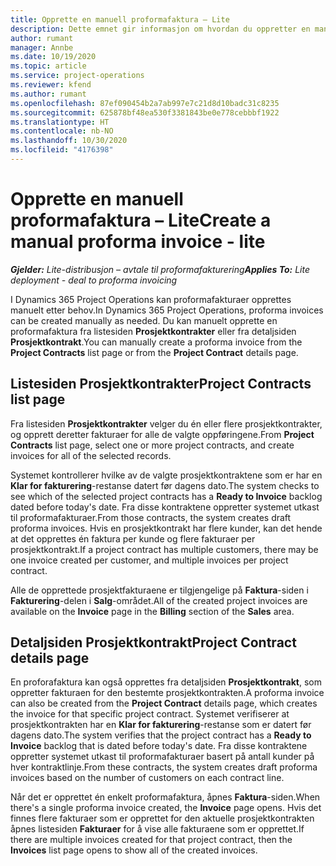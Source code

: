 ```yaml
---
title: Opprette en manuell proformafaktura – Lite
description: Dette emnet gir informasjon om hvordan du oppretter en manuell proformafaktura i Project Operations.
author: rumant
manager: Annbe
ms.date: 10/19/2020
ms.topic: article
ms.service: project-operations
ms.reviewer: kfend
ms.author: rumant
ms.openlocfilehash: 87ef090454b2a7ab997e7c21d8d10badc31c8235
ms.sourcegitcommit: 625878bf48ea530f3381843be0e778cebbbf1922
ms.translationtype: HT
ms.contentlocale: nb-NO
ms.lasthandoff: 10/30/2020
ms.locfileid: "4176398"
---
```

# <a name="create-a-manual-proforma-invoice---lite"></a><span data-ttu-id="c5a69-103">Opprette en manuell proformafaktura – Lite</span><span class="sxs-lookup"><span data-stu-id="c5a69-103">Create a manual proforma invoice - lite</span></span>

<span data-ttu-id="c5a69-104">_**Gjelder:** Lite-distribusjon – avtale til proformafakturering_</span><span class="sxs-lookup"><span data-stu-id="c5a69-104">_**Applies To:** Lite deployment - deal to proforma invoicing_</span></span>

<span data-ttu-id="c5a69-105">I Dynamics 365 Project Operations kan proformafakturaer opprettes manuelt etter behov.</span><span class="sxs-lookup"><span data-stu-id="c5a69-105">In Dynamics 365 Project Operations, proforma invoices can be created manually as needed.</span></span> <span data-ttu-id="c5a69-106">Du kan manuelt opprette en proformafaktura fra listesiden **Prosjektkontrakter** eller fra detaljsiden **Prosjektkontrakt**.</span><span class="sxs-lookup"><span data-stu-id="c5a69-106">You can manually create a proforma invoice from the **Project Contracts** list page or from the **Project Contract** details page.</span></span>

##  <a name="project-contracts-list-page"></a><span data-ttu-id="c5a69-107">Listesiden Prosjektkontrakter</span><span class="sxs-lookup"><span data-stu-id="c5a69-107">Project Contracts list page</span></span>

<span data-ttu-id="c5a69-108">Fra listesiden **Prosjektkontrakter** velger du én eller flere prosjektkontrakter, og opprett deretter fakturaer for alle de valgte oppføringene.</span><span class="sxs-lookup"><span data-stu-id="c5a69-108">From **Project Contracts** list page, select one or more project contracts, and create invoices for all of the selected records.</span></span>

<span data-ttu-id="c5a69-109">Systemet kontrollerer hvilke av de valgte prosjektkontraktene som er har en **Klar for fakturering**-restanse datert før dagens dato.</span><span class="sxs-lookup"><span data-stu-id="c5a69-109">The system checks to see which of the selected project contracts has a **Ready to Invoice** backlog  dated before today's date.</span></span> <span data-ttu-id="c5a69-110">Fra disse kontraktene oppretter systemet utkast til proformafakturaer.</span><span class="sxs-lookup"><span data-stu-id="c5a69-110">From those contracts, the system creates draft proforma invoices.</span></span> <span data-ttu-id="c5a69-111">Hvis en prosjektkontrakt har flere kunder, kan det hende at det opprettes én faktura per kunde og flere fakturaer per prosjektkontrakt.</span><span class="sxs-lookup"><span data-stu-id="c5a69-111">If a project contract has multiple customers, there may be one invoice created per customer, and multiple invoices per project contract.</span></span>

<span data-ttu-id="c5a69-112">Alle de opprettede prosjektfakturaene er tilgjengelige på **Faktura**-siden i **Fakturering**-delen i **Salg**-området.</span><span class="sxs-lookup"><span data-stu-id="c5a69-112">All of the created project invoices are available on the **Invoice** page in the **Billing** section of the **Sales** area.</span></span>

## <a name="project-contract-details-page"></a><span data-ttu-id="c5a69-113">Detaljsiden Prosjektkontrakt</span><span class="sxs-lookup"><span data-stu-id="c5a69-113">Project Contract details page</span></span>

<span data-ttu-id="c5a69-114">En proforafaktura kan også opprettes fra detaljsiden **Prosjektkontrakt**, som oppretter fakturaen for den bestemte prosjektkontrakten.</span><span class="sxs-lookup"><span data-stu-id="c5a69-114">A proforma invoice can also be created from the **Project Contract** details page, which creates the invoice for that specific project contract.</span></span> <span data-ttu-id="c5a69-115">Systemet verifiserer at prosjektkontrakten har en **Klar for fakturering**-restanse som er datert før dagens dato.</span><span class="sxs-lookup"><span data-stu-id="c5a69-115">The system verifies that the project contract has a **Ready to Invoice** backlog that is dated before today's date.</span></span> <span data-ttu-id="c5a69-116">Fra disse kontraktene oppretter systemet utkast til proformafakturaer basert på antall kunder på hver kontraktlinje.</span><span class="sxs-lookup"><span data-stu-id="c5a69-116">From these contracts, the system creates draft proforma invoices based on the number of customers on each contract line.</span></span>

<span data-ttu-id="c5a69-117">Når det er opprettet én enkelt proformafaktura, åpnes **Faktura**-siden.</span><span class="sxs-lookup"><span data-stu-id="c5a69-117">When there's a single proforma invoice created, the **Invoice** page opens.</span></span> <span data-ttu-id="c5a69-118">Hvis det finnes flere fakturaer som er opprettet for den aktuelle prosjektkontrakten åpnes listesiden **Fakturaer** for å vise alle fakturaene som er opprettet.</span><span class="sxs-lookup"><span data-stu-id="c5a69-118">If there are multiple invoices created for that project contract, then the **Invoices** list page opens to show all of the created invoices.</span></span>
